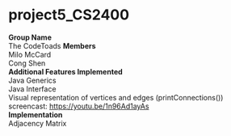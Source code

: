 # project5_CS2400
**Group Name**   
The CodeToads
**Members**  
Milo McCard  
Cong Shen  
**Additional Features Implemented**
<br />
Java Generics <br /> 
Java Interface<br />
Visual representation of vertices and edges (printConnections())<br />
screencast: https://youtu.be/1n96Ad1ayAs<br />
**Implementation**  
Adjacency Matrix

